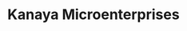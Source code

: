 ---
title: "Kanaya Microenterprises"
url: /thiruvananthapuram/kanaya-microenterprises/
shop: Allgemein
---